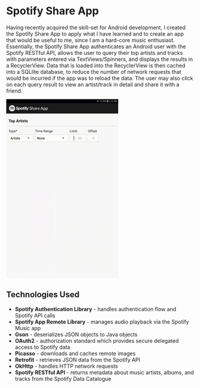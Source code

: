 # Spotify Share App
Having recently acquired the skill-set for Android development, I created the Spotify Share App to apply what I have learned and to create an app that would be useful to me, since I am a hard-core music enthusiast. Essentially, the Spotify Share App authenticates an Android user with the Spotify RESTful API, allows the user to query their top artists and tracks with parameters entered via TextViews/Spinners, and displays the results in a RecyclerView. Data that is loaded into the RecyclerView is then cached into a SQLlite database, to reduce the number of network requests that would be incurred if the app was to reload the data. The user may also click on each query result to view an artist/track in detail and share it with a friend.

![RecyclerView Demo](app/src/main/res/drawable/authentication_demo.gif)

## Technologies Used
* **Spotify Authentication Library** - handles authentication flow and Spotify API calls
* **Spotify App Remote Library** - manages audio playback via the Spotify Music app
* **Gson** - deserializes JSON objects to Java objects
* **OAuth2** - authorization standard which provides secure delegated access to Spotify data
* **Picasso** - downloads and caches remote images
* **Retrofit** - retrieves JSON data from the Spotify API 
* **OkHttp** - handles HTTP network requests
* **Spotify RESTful API** - returns metadata about music artists, albums, and tracks from the Spotify Data Catalogue


